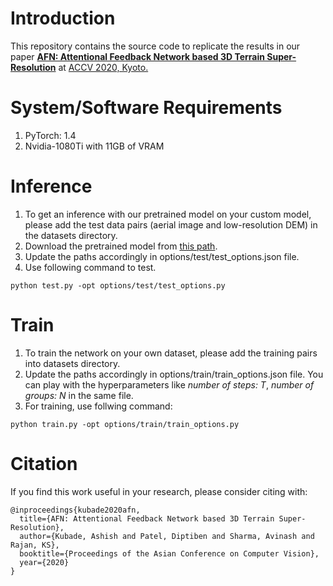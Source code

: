 # Introduction

This repository contains the source code to replicate the results in our paper **[AFN: Attentional Feedback Network based 3D Terrain Super-Resolution](https://arxiv.org/abs/2010.01626?context=cs)** at [ACCV 2020, Kyoto.](http://accv2020.kyoto/)

# System/Software Requirements
1. PyTorch: 1.4
2. Nvidia-1080Ti with 11GB of VRAM


# Inference
1. To get an inference with our pretrained model on your custom model, please add the test data pairs (aerial image and low-resolution DEM) in the datasets directory.
2. Download the pretrained model from [this path](https://drive.google.com/drive/folders/15zxbCVT-9UMYeUD3oKXj8Tp0aeMeXUum?usp=sharing).
3. Update the paths accordingly in options/test/test_options.json file. 
4. Use following command to test.
  ```
python test.py -opt options/test/test_options.py
  ```

# Train
1. To train the network on your own dataset, please add the training pairs into datasets directory. 
2. Update the paths accordingly in options/train/train_options.json file. You can play with the hyperparameters like *number of steps: T*, *number of groups: N* in the same file.
3. For training, use follwing command:

```
python train.py -opt options/train/train_options.py
```


<h1>
Citation
</h1>
If you find this work useful in your research, please consider citing with:

```
@inproceedings{kubade2020afn,
  title={AFN: Attentional Feedback Network based 3D Terrain Super-Resolution},
  author={Kubade, Ashish and Patel, Diptiben and Sharma, Avinash and Rajan, KS},
  booktitle={Proceedings of the Asian Conference on Computer Vision},
  year={2020}
}
```
